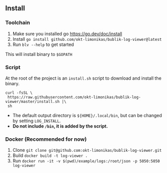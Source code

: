 ## Install

### Toolchain

1. Make sure you installed go https://go.dev/doc/install
2. Install `go install github.com/okt-limonikas/bublik-log-viewer@latest`
3. Run `blv --help` to get started

This will install binary to `$GOPATH`

### Script

At the root of the project is an `install.sh` script to download and install the binary.

```shell
curl -fsSL \
 https://raw.githubusercontent.com/okt-limonikas/bublik-log-viewer/master/install.sh |\
 sh
```

- The default output directory is `${HOME}/.local/bin`, but can be changed by setting `LOG_INSTALL`.
- **Do not include `/bin`, it is added by the script.**

### Docker (Recommended for now)

1. Clone `git clone git@github.com:okt-limonikas/bublik-log-viewer.git`
2. Build `docker build -t log-viewer .`
3. Run `docker run -it -v $(pwd)/example/logs:/root/json -p 5050:5050 log-viewer`

